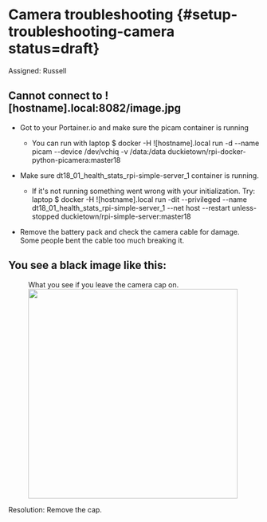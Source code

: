 # Camera troubleshooting {#setup-troubleshooting-camera status=draft}

Assigned: Russell

## Cannot connect to ![hostname].local:8082/image.jpg

* Got to your Portainer.io and make sure the picam container is running
    + You can run with
        laptop $  docker -H ![hostname].local run -d --name picam --device /dev/vchiq -v /data:/data duckietown/rpi-docker-python-picamera:master18

* Make sure dt18_01_health_stats_rpi-simple-server_1 container is running.
    + If it's not running something went wrong with your initialization. Try:
        laptop $ docker -H ![hostname].local run -dit --privileged --name dt18_01_health_stats_rpi-simple-server_1 --net host --restart unless-stopped duckietown/rpi-simple-server:master18

* Remove the battery pack and check the camera cable for damage. Some people bent the cable too much breaking it.

## You see a black image like this:

<figure id="Cap on photo">
    <figcaption>What you see if you leave the camera cap on.</figcaption>
     <img src="capon.png" style='width: 30em'/>
</figure>

Resolution: Remove the cap.
